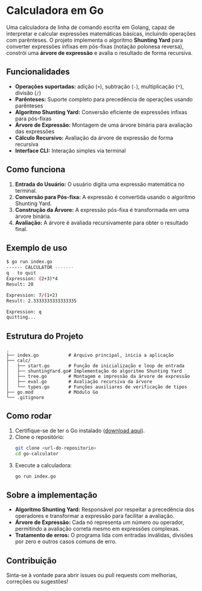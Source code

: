 # Calculadora em Go

Uma calculadora de linha de comando escrita em Golang, capaz de interpretar e calcular expressões matemáticas básicas, incluindo operações com parênteses. O projeto implementa o algoritmo **Shunting Yard** para converter expressões infixas em pós-fixas (notação polonesa reversa), constrói uma **árvore de expressão** e avalia o resultado de forma recursiva.

## Funcionalidades

- **Operações suportadas:** adição (`+`), subtração (`-`), multiplicação (`*`), divisão (`/`)
- **Parênteses:** Suporte completo para precedência de operações usando parênteses
- **Algoritmo Shunting Yard:** Conversão eficiente de expressões infixas para pós-fixas
- **Árvore de Expressão:** Montagem de uma árvore binária para avaliação das expressões
- **Cálculo Recursivo:** Avaliação da árvore de expressão de forma recursiva
- **Interface CLI:** Interação simples via terminal

## Como funciona

1. **Entrada do Usuário:** O usuário digita uma expressão matemática no terminal.
2. **Conversão para Pós-fixa:** A expressão é convertida usando o algoritmo Shunting Yard.
3. **Construção da Árvore:** A expressão pós-fixa é transformada em uma árvore binária.
4. **Avaliação:** A árvore é avaliada recursivamente para obter o resultado final.

## Exemplo de uso

```bash
$ go run index.go
------ CALCULATOR -------
q - to quit
Expression: (2+3)*4
Result: 20

Expression: 7/(1+2)
Result: 2.3333333333333335

Expression: q
quitting...
```

## Estrutura do Projeto

```
.
├── index.go           # Arquivo principal, inicia a aplicação
├── calc/
│   ├── start.go       # Função de inicialização e loop de entrada
│   ├── shuntingYard.go# Implementação do algoritmo Shunting Yard
│   ├── tree.go        # Montagem e impressão da árvore de expressão
│   ├── eval.go        # Avaliação recursiva da árvore
│   └── types.go       # Funções auxiliares de verificação de tipos
├── go.mod             # Módulo Go
└── .gitignore
```

## Como rodar

1. Certifique-se de ter o Go instalado ([download aqui](https://golang.org/dl/)).
2. Clone o repositório:
   ```bash
   git clone <url-do-repositorio>
   cd go-calculator
   ```
3. Execute a calculadora:
   ```bash
   go run index.go
   ```

## Sobre a implementação

- **Algoritmo Shunting Yard:** Responsável por respeitar a precedência dos operadores e transformar a expressão para facilitar a avaliação.
- **Árvore de Expressão:** Cada nó representa um número ou operador, permitindo a avaliação correta mesmo em expressões complexas.
- **Tratamento de erros:** O programa lida com entradas inválidas, divisões por zero e outros casos comuns de erro.

## Contribuição

Sinta-se à vontade para abrir issues ou pull requests com melhorias, correções ou sugestões! 